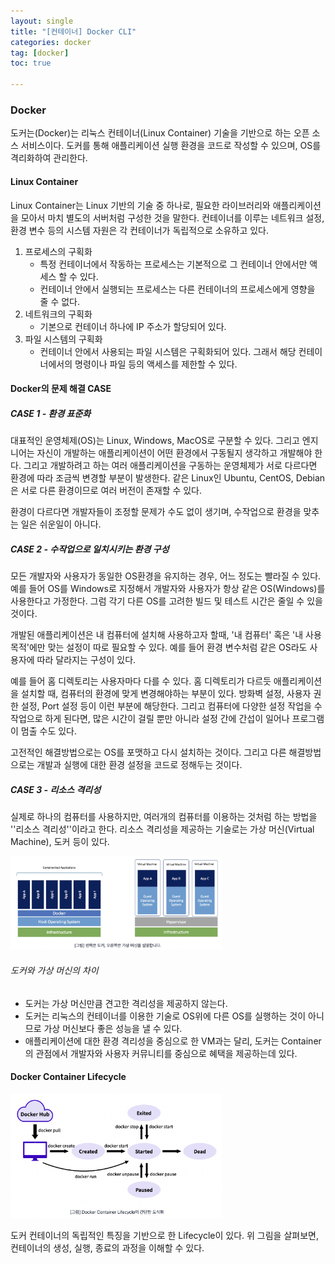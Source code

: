 ```yaml
---
layout: single
title: "[컨테이너] Docker CLI"
categories: docker
tag: [docker]
toc: true

---
```


### Docker

도커는(Docker)는 리눅스 컨테이너(Linux Container) 기술을 기반으로 하는 오픈 소스 서비스이다. 도커를 통해 애플리케이션 실행 환경을 코드로 작성할 수 있으며, OS를 격리화하여 관리한다.

#### Linux Container

Linux Container는 Linux 기반의 기술 중 하나로, 필요한 라이브러리와 애플리케이션을 모아서 마치 별도의 서버처럼 구성한 것을 말한다. 컨테이너를 이루는 네트워크 설정, 환경 변수 등의 시스템 자원은 각 컨테이너가 독립적으로 소유하고 있다.

1. 프로세스의 구획화
   - 특정 컨테이너에서 작동하는 프로세스는 기본적으로 그 컨테이너 안에서만 액세스 할 수 있다.
   - 컨테이너 안에서 실행되는 프로세스는 다른 컨테이너의 프로세스에게 영향을 줄 수 없다.
2. 네트워크의 구획화
   - 기본으로 컨테이너 하나에 IP 주소가 할당되어 있다.
3. 파일 시스템의 구획화
   - 컨테이너 안에서 사용되는 파일 시스템은 구획화되어 있다. 그래서 해당 컨테이너에서의 명령이나 파일 등의 액세스를 제한할 수 있다.

#### Docker의 문제 해결 CASE

##### CASE 1 - 환경 표준화

대표적인 운영체제(OS)는 Linux, Windows, MacOS로 구분할 수 있다. 그리고 엔지니어는 자신이 개발하는 애플리케이션이 어떤 환경에서 구동될지 생각하고 개발해야 한다. 그리고 개발하려고 하는 여러 애플리케이션을 구동하는 운영체제가 서로 다르다면 환경에 따라 조금씩 변경할 부분이 발생한다. 같은 Linux인 Ubuntu, CentOS, Debian은 서로 다른 환경이므로 여러 버전이 존재할 수 있다.

환경이 다르다면 개발자들이 조정할 문제가 수도 없이 생기며, 수작업으로 환경을 맞추는 일은 쉬운일이 아니다.

##### CASE 2 - 수작업으로 일치시키는 환경 구성

모든 개발자와 사용자가 동일한 OS환경을 유지하는 경우, 어느 정도는 빨라질 수 있다. 예를 들어 OS를 Windows로 지정해서 개발자와 사용자가 항상 같은 OS(Windows)를 사용한다고 가정한다. 그럼 각기 다른 OS를 고려한 빌드 및 테스트 시간은 줄일 수 있을 것이다.

개발된 애플리케이션은 내 컴퓨터에 설치해 사용하고자 할때, '내 컴퓨터' 혹은 '내 사용 목적'에만 맞는 설정이 따로 필요할 수 있다. 예를 들어 환경 변수처럼 같은 OS라도 사용자에 따라 달라지는 구성이 있다.

예를 들어 홈 디렉토리는 사용자마다 다를 수 있다. 홈 디렉토리가 다르듯 애플리케이션을 설치할 때, 컴퓨터의 환경에 맞게 변경해야하는 부분이 있다. 방화벽 설정, 사용자 권한 설정, Port 설정 등이 이런 부분에 해당한다. 그리고 컴퓨터에 다양한 설정 작업을 수작업으로 하게 된다면, 많은 시간이 걸릴 뿐만 아니라 설정 간에 간섭이 일어나 프로그램이 멈출 수도 있다.

고전적인 해결방법으로는 OS를 포맷하고 다시 설치하는 것이다. 그리고 다른 해결방법으로는 개발과 실행에 대한 환경 설정을 코드로 정해두는 것이다.

##### CASE 3 - 리소스 격리성

실제로 하나의 컴퓨터를 사용하지만, 여러개의 컴퓨터를 이용하는 것처럼 하는 방법을 ''리소스 격리성''이라고 한다. 리소스 격리성을 제공하는 기술로는 가상 머신(Virtual Machine), 도커 등이 있다.

<img src="../images/2022-08-21-docker_second/image-20220821172615016.png" alt="image-20220821172615016" style="zoom: 33%;" />

###### 도커와 가상 머신의 차이

- 도커는 가상 머신만큼 견고한 격리성을 제공하지 않는다.
- 도커는 리눅스의 컨테이너를 이용한 기술로 OS위에 다른 OS를 실행하는 것이 아니므로 가상 머신보다 좋은 성능을 낼 수 있다.
- 애플리케이션에 대한 환경 격리성을 중심으로 한 VM과는 달리, 도커는 Container의 관점에서 개발자와 사용자 커뮤니티를 중심으로 혜택을 제공하는데 있다.

#### Docker Container Lifecycle

<img src="../images/2022-08-21-docker_second/image-20220821172850828.png" alt="image-20220821172850828" style="zoom: 33%;" />

도커 컨테이너의 독립적인 특징을 기반으로 한 Lifecycle이 있다. 위 그림을 살펴보면, 컨테이너의 생성, 실행, 종료의 과정을 이해할 수 있다.
